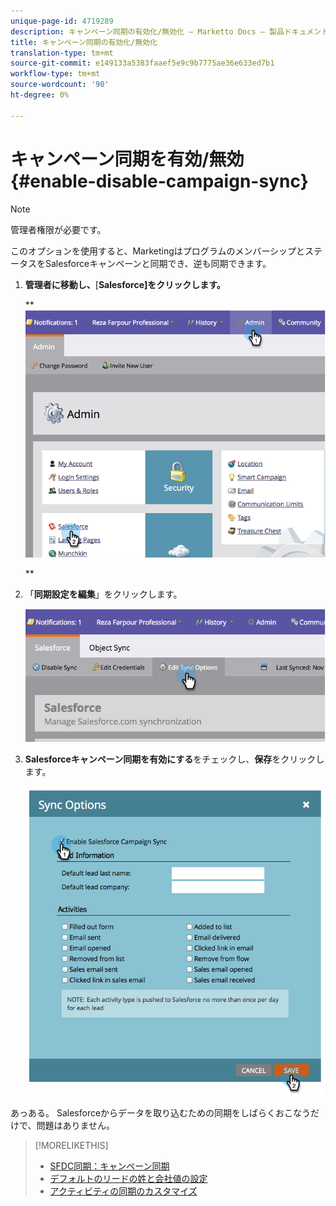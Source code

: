 ```yaml
---
unique-page-id: 4719289
description: キャンペーン同期の有効化/無効化 — Marketto Docs — 製品ドキュメント
title: キャンペーン同期の有効化/無効化
translation-type: tm+mt
source-git-commit: e149133a5383faaef5e9c9b7775ae36e633ed7b1
workflow-type: tm+mt
source-wordcount: '90'
ht-degree: 0%

---
```



# キャンペーン同期を有効/無効{#enable-disable-campaign-sync}

>[!NOTE]
>
>管理者権限が必要です。

このオプションを使用すると、MarketingはプログラムのメンバーシップとステータスをSalesforceキャンペーンと同期でき、逆も同期できます。

1. **管理者に移動し、**[**Salesforce]をクリックします。**

   ** ![](assets/image2014-12-9-13-3a36-3a49.png)

   **

1. 「**同期設定を編集**」をクリックします。

   ![](assets/image2014-12-9-13-3a37-3a0.png)

1. **Salesforceキャンペーン同期を有効にする**&#x200B;をチェックし、**保存**&#x200B;をクリックします。

   ![](assets/image2014-12-9-13-3a37-3a8.png)

あっある。 Salesforceからデータを取り込むための同期をしばらくおこなうだけで、問題はありません。

>[!MORELIKETHIS]
>
>* [SFDC同期：キャンペーン同期](../../../../../product-docs/crm-sync/salesforce-sync/sfdc-sync-details/sfdc-sync-campaign-sync.md)
>* [デフォルトのリードの姓と会社値の設定](set-default-person-last-name-and-company-name.md)
>* [アクティビティの同期のカスタマイズ](customize-activities-sync.md)

>



